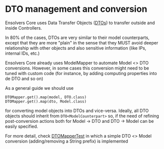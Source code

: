 # DTO management and conversion

Ensolvers Core uses Data Transfer Objects ([DTOs](https://martinfowler.com/eaaCatalog/dataTransferObject.html)) to transfer outside and inside Controllers. 

In 80% of the cases, DTOs are very similar to their model counterparts, except that they are more "plain" in the sense
that they MUST avoid deeper relationship with other objects and also sensitive information (like IPs, internal IDs, etc.)

Ensolvers Core already uses ModelMapper to automate Model <> DTO conversions. However, in some cases this conversion might 
need to be tuned with custom code (for instance, by adding computing properties into de DTO and so on)

As a general guide we should use 

```
DTOMapper.get().map(model, DTO.class)
DTOMapper.get().map(dto, Model.class)
```

for converting model objects into DTOs and vice-versa. Ideally, all DTO objects should inherit from `DTO<ModelCounterpart>` so,
if the need of refining post-conversion actions both for Model -> DTO and DTO -> Model can be easily specified. 

For more detail, check [DTOMapperTest](../modules/ensolvers-core-backend-api/src/test/java/com/ensolvers/core/common/dto/utils/DTOMapperTest.java)
in which a simple DTO <> Model conversion (adding/removing a String prefix) is implemented